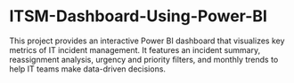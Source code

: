 # ITSM-Dashboard-Using-Power-BI
This project provides an interactive Power BI dashboard that visualizes key metrics of IT incident management. It features an incident summary, reassignment analysis, urgency and priority filters, and monthly trends to help IT teams make data-driven decisions.
